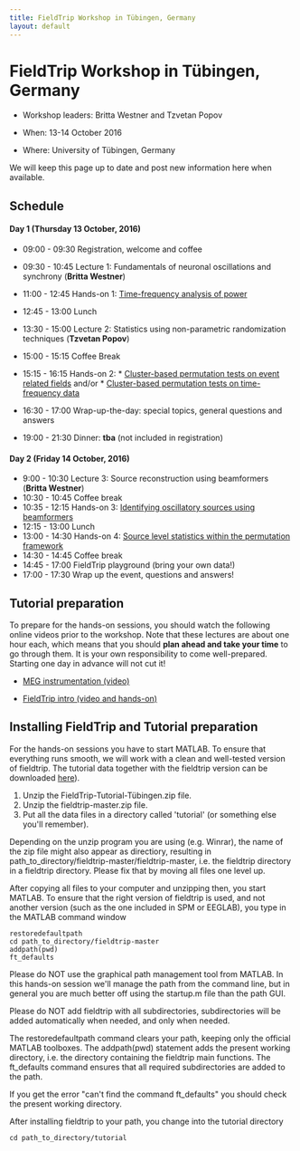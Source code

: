 ```yaml
---
title: FieldTrip Workshop in Tübingen, Germany
layout: default
---
```


# FieldTrip Workshop in Tübingen, Germany

*  Workshop leaders: Britta Westner and Tzvetan Popov

*  When: 13-14 October 2016

*  Where: University of Tübingen, Germany

We will keep this page up to date and post new information here when available.

## Schedule

####  Day 1 (Thursday 13 October, 2016)

*  09:00 - 09:30		Registration, welcome and coffee
*  09:30 - 10:45		Lecture 1: Fundamentals of neuronal oscillations and synchrony (**Britta Westner**)
*  11:00 - 12:45               Hands-on 1: [Time-frequency analysis of power](/tutorial/timefrequencyanalysis)
*  12:45 - 13:00		Lunch
*  13:30 - 15:00               Lecture 2: Statistics using non-parametric randomization techniques (**Tzvetan Popov**)
*  15:00 - 15:15               Coffee Break
*  15:15 - 16:15               Hands-on 2:
        * [Cluster-based permutation tests on event related fields](/tutorial/cluster_permutation_timelock) and/or
        * [Cluster-based permutation tests on time-frequency data](/tutorial/cluster_permutation_freq)

*  16:30 - 17:00               Wrap-up-the-day: special topics, general questions and answers
*  19:00 - 21:30               Dinner: **tba** (not included in registration)

#### Day 2 (Friday 14 October, 2016)

*   9:00 - 10:30		Lecture 3: Source reconstruction using beamformers (**Britta Westner**)    
*  10:30 - 10:45		Coffee break
*  10:35 - 12:15               Hands-on 3: [Identifying oscillatory sources using beamformers ](/tutorial/beamformer)
*  12:15 - 13:00		Lunch
*  13:00 - 14:30		Hands-on 4: [Source level statistics within the permutation framework](/tutorial/aarhus/beamformingerf#meg_plotting_sources_of_response_related_evoked_field_using_statistical_threshold)
*  14:30 - 14:45               Coffee break
*  14:45 - 17:00               FieldTrip playground (bring your own data!)
*  17:00 - 17:30               Wrap up the event, questions and answers!

## Tutorial preparation

To prepare for the hands-on sessions, you should watch the following online videos prior to the workshop. Note that these lectures are about one hour each, which means that you should **plan ahead and take your time** to go through them. It is your own responsibility to come well-prepared. Starting one day in advance will not cut it!

*  [MEG instrumentation (video)](https://www.youtube.com/watch?v=15Qs4fuPpes)

*  [FieldTrip intro (video and hands-on)](/tutorial/introduction)

## Installing FieldTrip and Tutorial preparation

For the hands-on sessions you have to start MATLAB. To ensure that
everything runs smooth, we will work with a clean and well-tested
version of fieldtrip. The tutorial data together with the fieldtrip version can be downloaded [ here](https://depot.uni-konstanz.de/cgi-bin/exchange.pl?g=s38xv3f76w )).

 1.  Unzip the FieldTrip-Tutorial-Tübingen.zip file.
 2.  Unzip the fieldtrip-master.zip file.
 3.  Put all the data files in a directory called 'tutorial' (or something else you'll remember).

<div class="warning">
Depending on the unzip program you are using (e.g. Winrar), the name
of the zip file might also appear as directiory, resulting in
path_to_directory/fieldtrip-master/fieldtrip-master, i.e. the
fieldtrip directory in a fieldtrip directory. Please fix that by
moving all files one level up.
</div>

After copying all files to your computer and unzipping then, you start MATLAB. To ensure that the right version of fieldtrip is used, and not another version (such as the one included in SPM or EEGLAB), you type in the MATLAB command window

    restoredefaultpath
    cd path_to_directory/fieldtrip-master
    addpath(pwd)
    ft_defaults

<div class="warning">
Please do NOT use the graphical path management tool from MATLAB. In this hands-on session we'll manage the path from the command line, but in general you are much better off using the startup.m file than the path GUI.

Please do NOT add fieldtrip with all subdirectories, subdirectories will be added automatically when needed, and only when needed.
</div>

The restoredefaultpath command clears your path, keeping only the
official MATLAB toolboxes. The addpath(pwd) statement adds the
present working directory, i.e. the directory containing the fieldtrip
main functions. The ft_defaults command ensures that all required
subdirectories are added to the path.

If you get the error "can't find the command ft_defaults" you should check the present working directory.

After installing fieldtrip to your path, you change into the tutorial directory

    cd path_to_directory/tutorial
